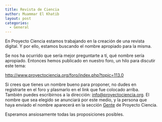 ```yaml
---
title: Revista de Ciencia
author: Muammar El Khatib
layout: post
categories:
  - General
---
```

En Proyecto Ciencia estamos trabajando en la creación de una revista digital. Y por ello, estamos buscando el nombre apropiado para la misma.

Se nos ha ocurrido que sería mejor preguntarte a tí, qué nombre sería apropiado. Entonces hemos publicado en nuestro foro, un hilo para discutir este tema:

<a href="http://www.proyectociencia.org/foro/index.php?topic=113.0" target="_blank">http://www.proyectociencia.org/foro/index.php?topic=113.0</a>

Si crees que tienes un nombre bueno para proponer, no dudes en registrarte en el foro y plasmarlo en el link que fue colocado arriba. También puedes escribirnos a la dirección: <info@proyectociencia.org>. El nombre que sea elegido se anunciará por este medio, y la persona que haya enviado el nombre aparecerá en la sección <a href="http://proyectociencia.org/index.php/gente" target="_blank">Gente</a> de Proyecto Ciencia.

Esperamos ansiosamente todas las proposiciones posibles.
